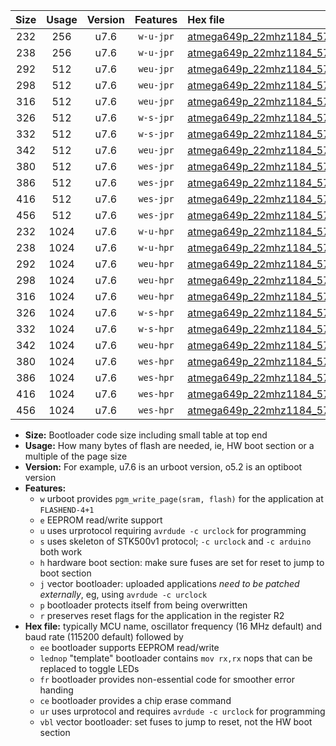 |Size|Usage|Version|Features|Hex file|
|:-:|:-:|:-:|:-:|:--|
|232|256|u7.6|`w-u-jpr`|[atmega649p_22mhz1184_57600bps_ur_vbl.hex](https://raw.githubusercontent.com/stefanrueger/urboot/main/bootloaders/atmega649p/fcpu_22mhz1184/57600_bps/atmega649p_22mhz1184_57600bps_ur_vbl.hex)|
|238|256|u7.6|`w-u-jpr`|[atmega649p_22mhz1184_57600bps_lednop_ur_vbl.hex](https://raw.githubusercontent.com/stefanrueger/urboot/main/bootloaders/atmega649p/fcpu_22mhz1184/57600_bps/atmega649p_22mhz1184_57600bps_lednop_ur_vbl.hex)|
|292|512|u7.6|`weu-jpr`|[atmega649p_22mhz1184_57600bps_ee_ur_vbl.hex](https://raw.githubusercontent.com/stefanrueger/urboot/main/bootloaders/atmega649p/fcpu_22mhz1184/57600_bps/atmega649p_22mhz1184_57600bps_ee_ur_vbl.hex)|
|298|512|u7.6|`weu-jpr`|[atmega649p_22mhz1184_57600bps_ee_lednop_ur_vbl.hex](https://raw.githubusercontent.com/stefanrueger/urboot/main/bootloaders/atmega649p/fcpu_22mhz1184/57600_bps/atmega649p_22mhz1184_57600bps_ee_lednop_ur_vbl.hex)|
|316|512|u7.6|`weu-jpr`|[atmega649p_22mhz1184_57600bps_ee_lednop_fr_ur_vbl.hex](https://raw.githubusercontent.com/stefanrueger/urboot/main/bootloaders/atmega649p/fcpu_22mhz1184/57600_bps/atmega649p_22mhz1184_57600bps_ee_lednop_fr_ur_vbl.hex)|
|326|512|u7.6|`w-s-jpr`|[atmega649p_22mhz1184_57600bps_vbl.hex](https://raw.githubusercontent.com/stefanrueger/urboot/main/bootloaders/atmega649p/fcpu_22mhz1184/57600_bps/atmega649p_22mhz1184_57600bps_vbl.hex)|
|332|512|u7.6|`w-s-jpr`|[atmega649p_22mhz1184_57600bps_lednop_vbl.hex](https://raw.githubusercontent.com/stefanrueger/urboot/main/bootloaders/atmega649p/fcpu_22mhz1184/57600_bps/atmega649p_22mhz1184_57600bps_lednop_vbl.hex)|
|342|512|u7.6|`weu-jpr`|[atmega649p_22mhz1184_57600bps_ee_lednop_fr_ce_ur_vbl.hex](https://raw.githubusercontent.com/stefanrueger/urboot/main/bootloaders/atmega649p/fcpu_22mhz1184/57600_bps/atmega649p_22mhz1184_57600bps_ee_lednop_fr_ce_ur_vbl.hex)|
|380|512|u7.6|`wes-jpr`|[atmega649p_22mhz1184_57600bps_ee_vbl.hex](https://raw.githubusercontent.com/stefanrueger/urboot/main/bootloaders/atmega649p/fcpu_22mhz1184/57600_bps/atmega649p_22mhz1184_57600bps_ee_vbl.hex)|
|386|512|u7.6|`wes-jpr`|[atmega649p_22mhz1184_57600bps_ee_lednop_vbl.hex](https://raw.githubusercontent.com/stefanrueger/urboot/main/bootloaders/atmega649p/fcpu_22mhz1184/57600_bps/atmega649p_22mhz1184_57600bps_ee_lednop_vbl.hex)|
|416|512|u7.6|`wes-jpr`|[atmega649p_22mhz1184_57600bps_ee_lednop_fr_vbl.hex](https://raw.githubusercontent.com/stefanrueger/urboot/main/bootloaders/atmega649p/fcpu_22mhz1184/57600_bps/atmega649p_22mhz1184_57600bps_ee_lednop_fr_vbl.hex)|
|456|512|u7.6|`wes-jpr`|[atmega649p_22mhz1184_57600bps_ee_lednop_fr_ce_vbl.hex](https://raw.githubusercontent.com/stefanrueger/urboot/main/bootloaders/atmega649p/fcpu_22mhz1184/57600_bps/atmega649p_22mhz1184_57600bps_ee_lednop_fr_ce_vbl.hex)|
|232|1024|u7.6|`w-u-hpr`|[atmega649p_22mhz1184_57600bps_ur.hex](https://raw.githubusercontent.com/stefanrueger/urboot/main/bootloaders/atmega649p/fcpu_22mhz1184/57600_bps/atmega649p_22mhz1184_57600bps_ur.hex)|
|238|1024|u7.6|`w-u-hpr`|[atmega649p_22mhz1184_57600bps_lednop_ur.hex](https://raw.githubusercontent.com/stefanrueger/urboot/main/bootloaders/atmega649p/fcpu_22mhz1184/57600_bps/atmega649p_22mhz1184_57600bps_lednop_ur.hex)|
|292|1024|u7.6|`weu-hpr`|[atmega649p_22mhz1184_57600bps_ee_ur.hex](https://raw.githubusercontent.com/stefanrueger/urboot/main/bootloaders/atmega649p/fcpu_22mhz1184/57600_bps/atmega649p_22mhz1184_57600bps_ee_ur.hex)|
|298|1024|u7.6|`weu-hpr`|[atmega649p_22mhz1184_57600bps_ee_lednop_ur.hex](https://raw.githubusercontent.com/stefanrueger/urboot/main/bootloaders/atmega649p/fcpu_22mhz1184/57600_bps/atmega649p_22mhz1184_57600bps_ee_lednop_ur.hex)|
|316|1024|u7.6|`weu-hpr`|[atmega649p_22mhz1184_57600bps_ee_lednop_fr_ur.hex](https://raw.githubusercontent.com/stefanrueger/urboot/main/bootloaders/atmega649p/fcpu_22mhz1184/57600_bps/atmega649p_22mhz1184_57600bps_ee_lednop_fr_ur.hex)|
|326|1024|u7.6|`w-s-hpr`|[atmega649p_22mhz1184_57600bps.hex](https://raw.githubusercontent.com/stefanrueger/urboot/main/bootloaders/atmega649p/fcpu_22mhz1184/57600_bps/atmega649p_22mhz1184_57600bps.hex)|
|332|1024|u7.6|`w-s-hpr`|[atmega649p_22mhz1184_57600bps_lednop.hex](https://raw.githubusercontent.com/stefanrueger/urboot/main/bootloaders/atmega649p/fcpu_22mhz1184/57600_bps/atmega649p_22mhz1184_57600bps_lednop.hex)|
|342|1024|u7.6|`weu-hpr`|[atmega649p_22mhz1184_57600bps_ee_lednop_fr_ce_ur.hex](https://raw.githubusercontent.com/stefanrueger/urboot/main/bootloaders/atmega649p/fcpu_22mhz1184/57600_bps/atmega649p_22mhz1184_57600bps_ee_lednop_fr_ce_ur.hex)|
|380|1024|u7.6|`wes-hpr`|[atmega649p_22mhz1184_57600bps_ee.hex](https://raw.githubusercontent.com/stefanrueger/urboot/main/bootloaders/atmega649p/fcpu_22mhz1184/57600_bps/atmega649p_22mhz1184_57600bps_ee.hex)|
|386|1024|u7.6|`wes-hpr`|[atmega649p_22mhz1184_57600bps_ee_lednop.hex](https://raw.githubusercontent.com/stefanrueger/urboot/main/bootloaders/atmega649p/fcpu_22mhz1184/57600_bps/atmega649p_22mhz1184_57600bps_ee_lednop.hex)|
|416|1024|u7.6|`wes-hpr`|[atmega649p_22mhz1184_57600bps_ee_lednop_fr.hex](https://raw.githubusercontent.com/stefanrueger/urboot/main/bootloaders/atmega649p/fcpu_22mhz1184/57600_bps/atmega649p_22mhz1184_57600bps_ee_lednop_fr.hex)|
|456|1024|u7.6|`wes-hpr`|[atmega649p_22mhz1184_57600bps_ee_lednop_fr_ce.hex](https://raw.githubusercontent.com/stefanrueger/urboot/main/bootloaders/atmega649p/fcpu_22mhz1184/57600_bps/atmega649p_22mhz1184_57600bps_ee_lednop_fr_ce.hex)|

- **Size:** Bootloader code size including small table at top end
- **Usage:** How many bytes of flash are needed, ie, HW boot section or a multiple of the page size
- **Version:** For example, u7.6 is an urboot version, o5.2 is an optiboot version
- **Features:**
  + `w` urboot provides `pgm_write_page(sram, flash)` for the application at `FLASHEND-4+1`
  + `e` EEPROM read/write support
  + `u` uses urprotocol requiring `avrdude -c urclock` for programming
  + `s` uses skeleton of STK500v1 protocol; `-c urclock` and `-c arduino` both work
  + `h` hardware boot section: make sure fuses are set for reset to jump to boot section
  + `j` vector bootloader: uploaded applications *need to be patched externally*, eg, using `avrdude -c urclock`
  + `p` bootloader protects itself from being overwritten
  + `r` preserves reset flags for the application in the register R2
- **Hex file:** typically MCU name, oscillator frequency (16 MHz default) and baud rate (115200 default) followed by
  + `ee` bootloader supports EEPROM read/write
  + `lednop` "template" bootloader contains `mov rx,rx` nops that can be replaced to toggle LEDs
  + `fr` bootloader provides non-essential code for smoother error handing
  + `ce` bootloader provides a chip erase command
  + `ur` uses urprotocol and requires `avrdude -c urclock` for programming
  + `vbl` vector bootloader: set fuses to jump to reset, not the HW boot section
